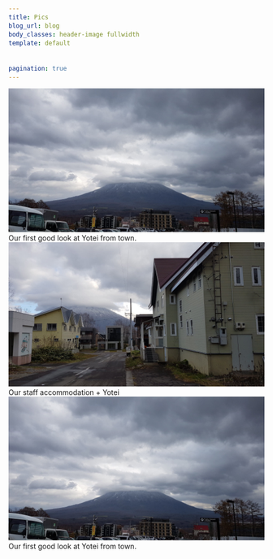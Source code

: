 ```yaml
---
title: Pics
blog_url: blog
body_classes: header-image fullwidth
template: default


pagination: true
---
```


<div class="pics-container">
    <div class="image large">
        <img src="/user/pages/images/yotei1.jpg" alt="Mt Yotei">
        <span class="text">Our first good look at Yotei from town.</span>
    </div>
    <div class="image large">
        <img src="/user/pages/images/renient-yotei.jpg" alt="Renient Lodge and Yotei">
        <span class="text">Our staff accommodation + Yotei</span>     
    </div>
    <div class="image large">
        <a rel="lightbox" data-width="1280" data-height="800" href="/user/pages/images/yotei1.jpg"><img title="Yotei" src="/user/pages/images/yotei1.jpg" /></a>
        <span class="text">Our first good look at Yotei from town.</span>
    </div>
    
</div>

